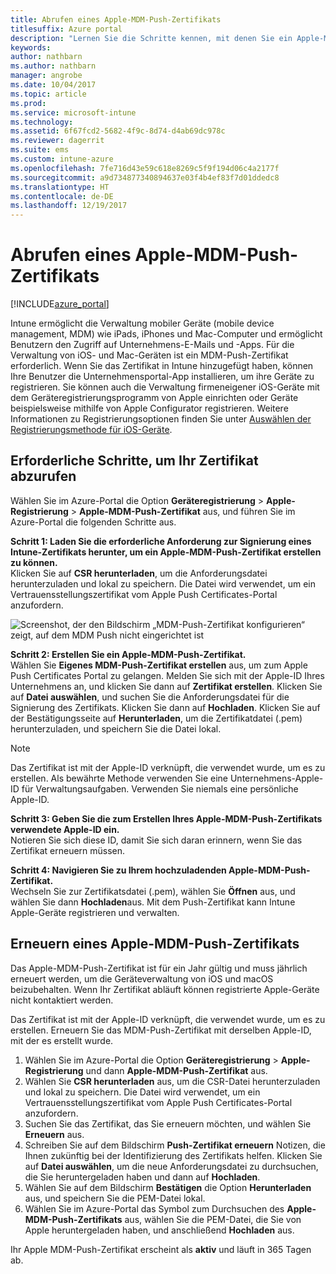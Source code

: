 ```yaml
---
title: Abrufen eines Apple-MDM-Push-Zertifikats
titlesuffix: Azure portal
description: "Lernen Sie die Schritte kennen, mit denen Sie ein Apple-MDM-Push-Zertifikat zum Verwalten von iOS-Geräten mit Intune abrufen.\""
keywords: 
author: nathbarn
ms.author: nathbarn
manager: angrobe
ms.date: 10/04/2017
ms.topic: article
ms.prod: 
ms.service: microsoft-intune
ms.technology: 
ms.assetid: 6f67fcd2-5682-4f9c-8d74-d4ab69dc978c
ms.reviewer: dagerrit
ms.suite: ems
ms.custom: intune-azure
ms.openlocfilehash: 7fe716d43e59c618e8269c5f9f194d06c4a2177f
ms.sourcegitcommit: a9d734877340894637e03f4b4ef83f7d01ddedc8
ms.translationtype: HT
ms.contentlocale: de-DE
ms.lasthandoff: 12/19/2017
---
```

# <a name="get-an-apple-mdm-push-certificate"></a>Abrufen eines Apple-MDM-Push-Zertifikats

[!INCLUDE[azure_portal](./includes/azure_portal.md)]

Intune ermöglicht die Verwaltung mobiler Geräte (mobile device management, MDM) wie iPads, iPhones und Mac-Computer und ermöglicht Benutzern den Zugriff auf Unternehmens-E-Mails und -Apps. Für die Verwaltung von iOS- und Mac-Geräten ist ein MDM-Push-Zertifikat erforderlich. Wenn Sie das Zertifikat in Intune hinzugefügt haben, können Ihre Benutzer die Unternehmensportal-App installieren, um ihre Geräte zu registrieren. Sie können auch die Verwaltung firmeneigener iOS-Geräte mit dem Geräteregistrierungsprogramm von Apple einrichten oder Geräte beispielsweise mithilfe von Apple Configurator registrieren. Weitere Informationen zu Registrierungsoptionen finden Sie unter [Auswählen der Registrierungsmethode für iOS-Geräte](enrollment-method-choose-ios.md).

## <a name="steps-to-get-your-certificate"></a>Erforderliche Schritte, um Ihr Zertifikat abzurufen
Wählen Sie im Azure-Portal die Option **Geräteregistrierung** > **Apple-Registrierung** > **Apple-MDM-Push-Zertifikat** aus, und führen Sie im Azure-Portal die folgenden Schritte aus.

**Schritt 1: Laden Sie die erforderliche Anforderung zur Signierung eines Intune-Zertifikats herunter, um ein Apple-MDM-Push-Zertifikat erstellen zu können.**<br>
Klicken Sie auf **CSR herunterladen**, um die Anforderungsdatei herunterzuladen und lokal zu speichern. Die Datei wird verwendet, um ein Vertrauensstellungszertifikat vom Apple Push Certificates-Portal anzufordern.

  ![Screenshot, der den Bildschirm „MDM-Push-Zertifikat konfigurieren“ zeigt, auf dem MDM Push nicht eingerichtet ist](./media/create-mdm-push-certificate.png)

**Schritt 2: Erstellen Sie ein Apple-MDM-Push-Zertifikat.**<br>
Wählen Sie **Eigenes MDM-Push-Zertifikat erstellen** aus, um zum Apple Push Certificates Portal zu gelangen. Melden Sie sich mit der Apple-ID Ihres Unternehmens an, und klicken Sie dann auf **Zertifikat erstellen**. Klicken Sie auf **Datei auswählen**, und suchen Sie die Anforderungsdatei für die Signierung des Zertifikats. Klicken Sie dann auf **Hochladen**. Klicken Sie auf der Bestätigungsseite auf **Herunterladen**, um die Zertifikatdatei (.pem) herunterzuladen, und speichern Sie die Datei lokal.

> [!NOTE]
> Das Zertifikat ist mit der Apple-ID verknüpft, die verwendet wurde, um es zu erstellen. Als bewährte Methode verwenden Sie eine Unternehmens-Apple-ID für Verwaltungsaufgaben. Verwenden Sie niemals eine persönliche Apple-ID.

**Schritt 3: Geben Sie die zum Erstellen Ihres Apple-MDM-Push-Zertifikats verwendete Apple-ID ein.**<br>
Notieren Sie sich diese ID, damit Sie sich daran erinnern, wenn Sie das Zertifikat erneuern müssen.

**Schritt 4: Navigieren Sie zu Ihrem hochzuladenden Apple-MDM-Push-Zertifikat.**<br>
Wechseln Sie zur Zertifikatsdatei (.pem), wählen Sie **Öffnen** aus, und wählen Sie dann **Hochladen**aus. Mit dem Push-Zertifikat kann Intune Apple-Geräte registrieren und verwalten.

## <a name="renew-apple-mdm-push-certificate"></a>Erneuern eines Apple-MDM-Push-Zertifikats
Das Apple-MDM-Push-Zertifikat ist für ein Jahr gültig und muss jährlich erneuert werden, um die Geräteverwaltung von iOS und macOS beizubehalten. Wenn Ihr Zertifikat abläuft können registrierte Apple-Geräte nicht kontaktiert werden.

Das Zertifikat ist mit der Apple-ID verknüpft, die verwendet wurde, um es zu erstellen. Erneuern Sie das MDM-Push-Zertifikat mit derselben Apple-ID, mit der es erstellt wurde.

1. Wählen Sie im Azure-Portal die Option **Geräteregistrierung** > **Apple-Registrierung** und dann **Apple-MDM-Push-Zertifikat** aus.
2. Wählen Sie **CSR herunterladen** aus, um die CSR-Datei herunterzuladen und lokal zu speichern. Die Datei wird verwendet, um ein Vertrauensstellungszertifikat vom Apple Push Certificates-Portal anzufordern.
3. Suchen Sie das Zertifikat, das Sie erneuern möchten, und wählen Sie **Erneuern** aus.
4. Schreiben Sie auf dem Bildschirm **Push-Zertifikat erneuern** Notizen, die Ihnen zukünftig bei der Identifizierung des Zertifikats helfen. Klicken Sie auf **Datei auswählen**, um die neue Anforderungsdatei zu durchsuchen, die Sie heruntergeladen haben und dann auf **Hochladen**.
5. Wählen Sie auf dem Bildschirm **Bestätigen** die Option **Herunterladen** aus, und speichern Sie die PEM-Datei lokal.
6. Wählen Sie im Azure-Portal das Symbol zum Durchsuchen des **Apple-MDM-Push-Zertifikats** aus, wählen Sie die PEM-Datei, die Sie von Apple heruntergeladen haben, und anschließend **Hochladen** aus.

Ihr Apple MDM-Push-Zertifikat erscheint als **aktiv** und läuft in 365 Tagen ab.

